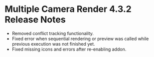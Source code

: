 # Multiple Camera Render 4.3.2 Release Notes

* Removed conflict tracking functionality.
* Fixed error when sequential rendering or preview was called while previous execution was not finished yet.
* Fixed missing icons and errors after re-enabling addon.
